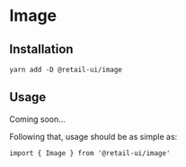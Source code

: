# Image

## Installation

`yarn add -D @retail-ui/image`

## Usage

Coming soon...

Following that, usage should be as simple as:

```tsx
import { Image } from '@retail-ui/image'
```
